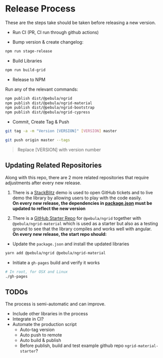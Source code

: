 # Release Process

These are the steps take should be taken before releasing a new version.

- Run CI (PR, CI run through github actions)

- Bump version & create changelog:

```bash
npm run stage-release
```

- Build Libraries

```bash
npm run build-grid
```

- Release to NPM

Run any of the relevant commands:

```bash
npm publish dist/@pebula/ngrid
npm publish dist/@pebula/ngrid-material
npm publish dist/@pebula/ngrid-bootstrap
npm publish dist/@pebula/ngrid-cypress
```

- Commit, Create Tag & Push

```bash
git tag -a -m "Version [VERSION]" [VERSION] master

git push origin master --tags
```

> Replace [VERSION] with version number

## Updating Related Repositories

Along with this repo, there are 2 more related repositories that require
adjustments after every new release.

1. There is a [StackBlitz](https://stackblitz.com/edit/pebula-ngrid-starter?file=app%2Fapp.component.ts)  demo is used to open GitHub tickets and to live demo the library by allowing users to play with the code easily.  
**On every new release, the dependencies in [package.json](https://stackblitz.com/edit/pebula-ngrid-starter?file=package.json) must be updated to reflect the new version**

2. There is a [GitHub Starter Repo](https://github.com/shlomiassaf/ngrid-material-starter) for `@pebula/ngrid` together with `@pebula/ngrid-material` which is used as a starter but also as a testing ground to see that the library compiles and works well with angular.  
**On every new release, the start repo should:**
  - Update the `package.json` and install the updated libraries
```bash
yarn add @pebula/ngrid @pebula/ngrid-material
```

  - Initiate a `gh-pages` build and verify it works

```bash
# In root, for OSX and Linux
./gh-pages
```

## TODOs

The process is semi-automatic and can improve.

- Include other libraries in the process
- Integrate in CI?
- Automate the production script
  - Auto-tag version
  - Auto push to remote
  - Auto build & publish
  - Before publish, build and test example github repo `ngrid-material-starter`?
